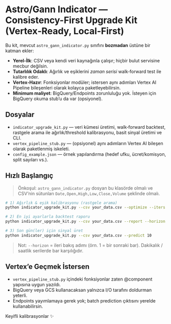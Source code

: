 
# Astro/Gann Indicator — Consistency-First Upgrade Kit (Vertex‑Ready, Local‑First)

Bu kit, mevcut `astro_gann_indicator.py` sınıfını **bozmadan** üstüne bir katman ekler:

- **Yerel-İlk**: CSV veya kendi veri kaynağınla çalışır; hiçbir bulut servisine mecbur değilsin.
- **Tutarlılık Odaklı**: Ağırlık ve eşiklerini *zaman serisi* walk‑forward test ile kalibre eder.
- **Vertex‑Hazır**: Fonksiyonlar modüler; istersen aynı adımları Vertex AI Pipeline bileşenleri olarak kolayca paketleyebilirsin.
- **Minimum maliyet**: BigQuery/Endpoints zorunluluğu yok. İsteyen için BigQuery okuma stub’u da var (opsiyonel).

## Dosyalar

- `indicator_upgrade_kit.py` — veri kümesi üretimi, walk‑forward backtest, rastgele arama ile ağırlık/threshold kalibrasyonu, basit sinyal üretimi ve CLI.
- `vertex_pipeline_stub.py` — (opsiyonel) aynı adımların Vertex AI bileşen olarak paketlenmiş iskeleti.
- `config_example.json` — örnek yapılandırma (hedef ufku, ücret/komisyon, split sayıları vs.).

## Hızlı Başlangıç

> Önkoşul: `astro_gann_indicator.py` dosyan bu klasörde olmalı ve CSV’nin sütunları `Date,Open,High,Low,Close,Volume` şeklinde olmalı.

```bash
# 1) Ağırlık & eşik kalibrasyonu (rastgele arama)
python indicator_upgrade_kit.py --csv your_data.csv --optimize --iters 300 --horizon 1

# 2) En iyi ayarlarla backtest raporu
python indicator_upgrade_kit.py --csv your_data.csv --report --horizon 1

# 3) Son gün(ler) için sinyal üret
python indicator_upgrade_kit.py --csv your_data.csv --predict 10
```

> Not: `--horizon` = ileri bakış adımı (örn. 1 = bir sonraki bar). Dakikalık / saatlik serilerde bar karşılığıdır.

## Vertex’e Geçmek İstersen

- `vertex_pipeline_stub.py` içindeki fonksiyonlar zaten @component yapısına uygun yazıldı.
- BigQuery veya GCS kullanacaksan yalnızca I/O tarafını doldurman yeterli.
- Endpoints yayımlamaya gerek yok; batch prediction çıktısını yerelde kullanabilirsin.

Keyifli kalibrasyonlar ✨
